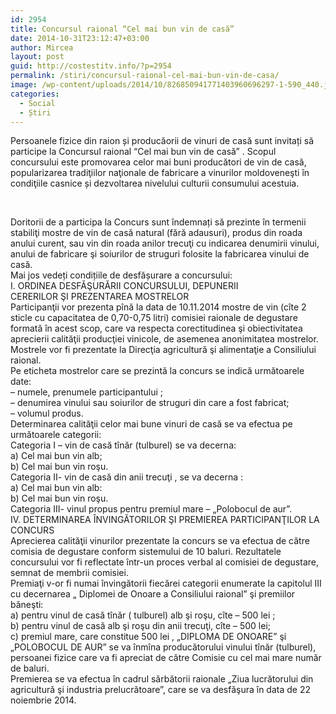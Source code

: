 ```yaml
---
id: 2954
title: Concursul raional “Cel mai bun vin de casă”
date: 2014-10-31T23:12:47+03:00
author: Mircea
layout: post
guid: http://costestitv.info/?p=2954
permalink: /stiri/concursul-raional-cel-mai-bun-vin-de-casa/
image: /wp-content/uploads/2014/10/826850941771403960696297-1-590_440.jpg
categories:
  - Social
  - Știri
---
```

<div>
  Persoanele fizice din raion și producăorii de vinuri de casă sunt invitați să participe la Concursul raional “Cel mai bun vin de casă” .<!--more--> Scopul concursului este promovarea celor mai buni producători de vin de casă, popularizarea tradiţiilor naţionale de fabricare a vinurilor moldoveneşti în condiţiile casnice și dezvoltarea nivelului culturii consumului acestuia.
</div>

&nbsp;

<div>
</div>

<div>
  Doritorii de a participa la Concurs sunt îndemnați să prezinte în termenii stabiliţi mostre de vin de casă natural (fără adausuri), produs din roada anului curent, sau vin din roada anilor trecuţi cu indicarea denumirii vinului, anului de fabricare şi soiurilor de struguri folosite la fabricarea vinului de casă.
</div>

<div>
</div>

<div>
  Mai jos vedeți condițiile de desfășurare a concursului:
</div>

<div>
</div>

<div>
  I. ORDINEA DESFĂŞURĂRII CONCURSULUI, DEPUNERII
</div>

<div>
  CERERILOR ŞI PREZENTAREA MOSTRELOR
</div>

<div>
</div>

<div>
  Participanţii vor prezenta pînă la data de 10.11.2014 mostre de vin (cîte 2 sticle cu capacitatea de 0,70-0,75 litri) comisiei raionale de degustare formată în acest scop, care va respecta corectitudinea şi obiectivitatea aprecierii calităţii producţiei vinicole, de asemenea anonimitatea mostrelor. Mostrele vor fi prezentate la Direcţia agricultură şi alimentaţie a Consiliului raional.
</div>

<div>
</div>

<div>
  Pe eticheta mostrelor care se prezintă la concurs se indică următoarele date:
</div>

<div>
  &#8211; numele, prenumele participantului ;
</div>

<div>
  &#8211; denumirea vinului sau soiurilor de struguri din care a fost fabricat;
</div>

<div>
  &#8211; volumul produs.
</div>

<div>
</div>

<div>
  Determinarea calităţii celor mai bune vinuri de casă se va efectua pe următoarele categorii:
</div>

<div>
</div>

<div>
  Categoria I &#8211; vin de casă tînăr (tulburel) se va decerna:
</div>

<div>
  a) Cel mai bun vin alb;
</div>

<div>
  b) Cel mai bun vin roşu.
</div>

<div>
  Categoria II- vin de casă din anii trecuţi , se va decerna :
</div>

<div>
  a) Cel mai bun vin alb:
</div>

<div>
  b) Cel mai bun vin roşu.
</div>

<div>
  Categoria III- vinul propus pentru premiul mare – „Polobocul de aur”.
</div>

<div>
</div>

<div>
  IV. DETERMINAREA ÎNVINGĂTORILOR ŞI PREMIEREA PARTICIPANŢILOR LA CONCURS
</div>

<div>
</div>

<div>
  Aprecierea calităţii vinurilor prezentate la concurs se va efectua de către comisia de degustare conform sistemului de 10 baluri. Rezultatele concursului vor fi reflectate într-un proces verbal al comisiei de degustare, semnat de membrii comisiei.
</div>

<div>
</div>

<div>
  Premiaţi v-or fi numai învingătorii fiecărei categorii enumerate la capitolul III cu decernarea „ Diplomei de Onoare a Consiliului raional” şi premiilor băneşti:
</div>

<div>
  a) pentru vinul de casă tînăr ( tulburel) alb şi roşu, cîte – 500 lei ;
</div>

<div>
  b) pentru vinul de casă alb şi roşu din anii trecuţi, cîte &#8211; 500 lei;
</div>

<div>
  c) premiul mare, care constitue 500 lei , „DIPLOMA DE ONOARE” şi „POLOBOCUL DE AUR” se va înmîna producătorului vinului tînăr (tulburel), persoanei fizice care va fi apreciat de către Comisie cu cel mai mare număr de baluri.
</div>

<div>
</div>

<div>
  Premierea se va efectua în cadrul sărbătorii raionale „Ziua lucrătorului din agricultură şi industria prelucrătoare”, care se va desfăşura în data de 22 noiembrie 2014.
</div>